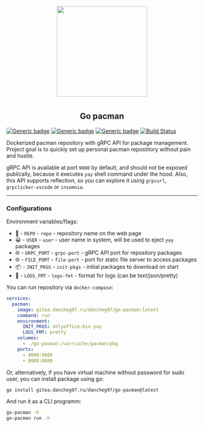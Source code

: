 <p align="center">
<img style="align: center; padding-left: 10px; padding-right: 10px; padding-bottom: 10px;" width="238px" height="238px" src="https://gitea.dancheg97.ru/repo-avatars/65-c2b763bfe9d206d7f362412b1e59e301" />
</p>

<h2 align="center">Go pacman</h2>

[![Generic badge](https://img.shields.io/badge/LICENSE-GPLv3-red.svg)](https://gitea.dancheg97.ru/dancheg97/go-pacman/src/branch/main/LICENSE)
[![Generic badge](https://img.shields.io/badge/GITEA-REPO-cyan.svg)](https://gitea.dancheg97.ru/dancheg97/go-pacman)
[![Generic badge](https://img.shields.io/badge/DOCKER-CONTAINER-blue.svg)](https://gitea.dancheg97.ru/dancheg97/-/packages/container/go-pacman/latest)
[![Build Status](https://drone.dancheg97.ru/api/badges/dancheg97/go-pacman/status.svg)](https://drone.dancheg97.ru/dancheg97/go-pacman)

Dockerized pacman repository with gRPC API for package management. Project goal is to quickly set up personal pacman repostitory without pain and hustle.

gRPC API is available at port `9080` by default, and should not be exposed publically, because it executes `yay` shell command under the hood. Also, this API supports reflection, so you can explore it using `grpcurl`, `grpclicker-vscode` or `insomnia`.

---

### Configurations

Environment variables/flags:

- 📄 - `REPO` - `repo` - repository name on the web page
- 😀 - `USER` - `user` - user name in system, will be used to eject `yay` packages
- 🌐 - `GRPC_PORT` - `grpc-port` - gRPC API port for repository packages
- 🌐 - `FILE_PORT` - `file-port` - port for static file server to access packages
- 📦 - `INIT_PKGS` - `init-pkgs` - initial packages to download on start
- 📒 - `LOGS_FMT` - `logs-fmt` - format for logs (can be text/json/pretty)

You can run repository via `docker-compose`:

```yml
services:
  pacman:
    image: gitea.dancheg97.ru/dancheg97/go-pacman:latest
    command: run
    environment:
      INIT_PKGS: onlyoffice-bin yay
      LOGS_FMT: pretty
    volumes:
      - ./go-pacman:/var/cache/pacman/pkg
    ports:
      - 9080:9080
      - 8080:8080
```

Or, alternatively, if you have virtual machine without password for sudo user,
you can install package using go:

```sh
go install gitea.dancheg97.ru/dancheg97/go-pacman@latest
```

And run it as a CLI programm:

```sh
go-pacman -h
go-pacman run -h
```
